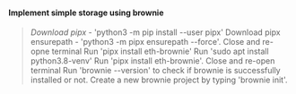 #### Implement simple storage using brownie
> _Download pipx_ - 'python3 -m pip install --user pipx'
> Download pipx ensurepath - 'python3 -m pipx ensurepath --force'. Close and re-opne terminal
> Run 'pipx install eth-brownie'
> Run 'sudo apt install python3.8-venv'
> Run 'pipx install eth-brownie'. Close and re-open terminal
> Run 'brownie --version' to check if brownie is successfully installed or not.
> Create a new brownie project by typing 'brownie init'. 